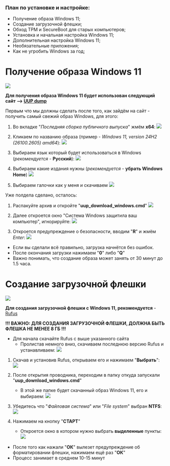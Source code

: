 ### План по установке и настройке:

- Получение образа Windows 11;
- Создание загрузочной флешки;
- Обход TPM и SecureBoot для старых компьютеров;
- Установка и начальная настройка Windows 11;
- Дополнительная настройка Windows 11;
- Необязательные приложения;
- Как не угробить Windows за год;


# Получение образа Windows 11

![](https://uupdump.net/static/images/logo.svg)

**Для получения образа Windows 11 будет использован следующий сайт --> [UUP dump](https://uupdump.net/)**

Первым что мы должны сделать после того, как зайдём на сайт - получить самый свежий образ Windows, для этого:

1. Во вкладке "*Последняя сборка публичного выпуска*" жмём **x64**:
![](https://i.imgur.com/MY6grXj.png)

2. Кликаем по названию образа (пример - *Windows 11, version 24H2 (26100.2605) amd64*):
![](https://i.imgur.com/Nh78m2U.png)

3. Выбираем язык который будет использоваться в Windows (*рекомендуется* - **Русский**):
![](https://i.imgur.com/mXnpqC0.png)

4. Выбираем какие издания нужны (*рекомендуется* - **убрать Windows Home**)
![](https://i.imgur.com/k7NilSH.png)

5. Выбираем галочки как у меня и скачиваем
![](https://i.imgur.com/07Zce6B.png)

Уже полдела сделано, осталось:

1. Распакуйте архив и откройте "**uup_download_windows.cmd**"
![](https://i.imgur.com/qmMVcDh.png)

2. Далее откроется окно "Система Windows защитила ваш компьютер", игнорируйте:
![](https://i.imgur.com/C28WO2Y.png)

3. Откроется предупреждение о безопасности, вводим "**R**" и жмём *Enter*:
![](https://i.imgur.com/dKmsQA4.png)

- Если вы сделали всё правильно, загрузка начнётся без ошибок.
- После окончания загрузки нажимаем "**0**" либо "**Q**"
- Важно понимать, что создание образа может занять от 30 минут до 1.5 часа.


# Создание загрузочной флешки

![](https://rufus.ie/pics/rufus-128.png)

**Для создания загрузочной флешки с Windows 11, рекомендуется** - [Rufus](https://rufus.ie/ru/)

**!!! ВАЖНО: ДЛЯ СОЗДАНИЯ ЗАГРУЗОЧНОЙ ФЛЕШКИ, ДОЛЖНА БЫТЬ ФЛЕШКА НЕ МЕНЕЕ 8 ГБ !!!**

* Для начала скачайте Rufus с выше указанного сайта
  * Пролистав немного вниз, скачиваем последнюю версию Rufus и устанавливаем:
![](https://i.imgur.com/PcmmmJq.png)


1. Скачав и установив Rufus, открываем его и нажимаем "**Выбрать**":  
![](https://i.imgur.com/wOESOt5.png)

2. После открытия проводника, переходим в папку откуда запускали "**uup_download_windows.cmd**"
   - В этой же папке будет скачанный образ Windows 11, его и выбираем:
![](https://i.imgur.com/cL0YK15.png)

3. Убедитесь что "*Файловая система*" или "*File system*" выбран **NTFS**:  
![](https://i.imgur.com/qrw3JuI.png)

4. Нажимаем на кнопку "**СТАРТ**"
   - Откроется окно в котором нужно выбрать **выделенные** пункты:
![](https://i.imgur.com/1DCGgFS.png)

- После того как нажали "**ОК**" вылезет предупреждение об форматировании флешки, нажимаем ещё раз "**ОК**"
- Процесс занимает в среднем 10-15 минут
